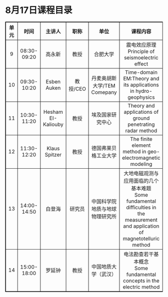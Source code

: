 # 8月17日课程目录

<style>
        table { border-collapse: collapse;}
        table,table tr th, table tr td { border:1px solid #000000; }
    </style>

<table align="center" cellpadding="6">
    <tr>
        <th align="center" valign="middle">单元</th align="center" valign="middle">
        <th align="center" valign="middle">时间</th align="center" valign="middle">
        <th align="center" valign="middle">主讲人</th align="center" valign="middle">
        <th align="center" valign="middle">职称</th align="center" valign="middle">
        <th align="center" valign="middle">单位</th align="center" valign="middle">
        <th align="center" valign="middle">课程内容</th align="center" valign="middle">
   </tr>
    <tr>
  		<td align="center" valign="middle">9</td>
        <td align="center" valign="middle">08:30-09:20</td>
        <td align="center" valign="middle">高永新</td>
        <td align="center" valign="middle">教授</td>
        <td align="center" valign="middle">合肥大学</td>
        <td align="center" valign="middle">震电效应原理<br>
Principle of seismoelectric effect
</td>
    </tr>
    <tr>
        <td align="center" valign="middle">10</td>
        <td align="center" valign="middle">09:30-10:20</td>
        <td align="center" valign="middle">Esben Auken</td>
        <td align="center" valign="middle">教授/CEO</td>
        <td align="center" valign="middle">丹麦奥胡斯大学/TEM Comepany</td>
        <td align="center" valign="middle">Time-domain EM:Theory and its applications in hydro-geophysics</td>
    </tr>
        <tr>
        <td align="center" valign="middle">11</td>
        <td align="center" valign="middle">10:30-11:20</td>
        <td align="center" valign="middle">Hesham EI-Kaliouby</td>
        <td align="center" valign="middle">教授</td>
        <td align="center" valign="middle">埃及国家研究中心</td>
        <td align="center" valign="middle">Theory and applications of ground penetrating radar method</td>
    </tr>
        <tr>
        <td align="center" valign="middle">12</td>
        <td align="center" valign="middle">11:30-12:20</td>
        <td align="center" valign="middle">Klaus Spitzer</td>
        <td align="center" valign="middle">教授</td>
        <td align="center" valign="middle">德国弗莱贝格工业大学</td>
        <td align="center" valign="middle">The finite element method in geo-electromagnetic modeling</td>
    </tr>
               <tr>
  		<td align="center" valign="middle">13</td>
        <td align="center" valign="middle">14:00-14:50</td>
        <td align="center" valign="middle">白登海</td>
        <td align="center" valign="middle">研究员</td>
        <td align="center" valign="middle">中国科学院地质与地球物理研究所</td>
        <td align="center" valign="middle">大地电磁观测与应用面临的几个基本难题<br>
Some fundamental difficulties in the measurement and application of magnetotelluric method
</td>
    </tr>
       <tr>
  		<td align="center" valign="middle">14</td>
        <td align="center" valign="middle">15:00-18:00</td>
        <td align="center" valign="middle">罗延钟</td>
        <td align="center" valign="middle">教授</td>
        <td align="center" valign="middle">中国地质大学（武汉）</td>
        <td align="center" valign="middle">电法勘查若干基本概念<br>
Some fundamental concepts in the electric method
</td>
    </tr>
</table>
